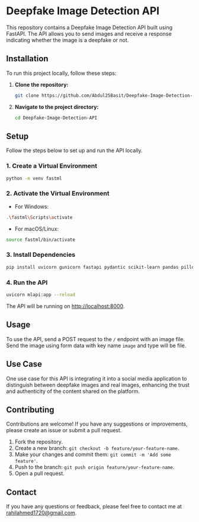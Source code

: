 # Deepfake Image Detection API

This repository contains a Deepfake Image Detection API built using FastAPI. The API allows you to send images and receive a response indicating whether the image is a deepfake or not.

## Installation

To run this project locally, follow these steps:

1. **Clone the repository:**

   ```bash
   git clone https://github.com/Abdul25Basit/Deepfake-Image-Detection-API.git
   ```

2. **Navigate to the project directory:**

   ```bash
   cd Deepfake-Image-Detection-API
   ```

## Setup

Follow the steps below to set up and run the API locally.

### 1. Create a Virtual Environment

```bash
python -m venv fastml
```

### 2. Activate the Virtual Environment

- For Windows:

```bash
.\fastml\Scripts\activate
```

- For macOS/Linux:

```bash
source fastml/bin/activate
```

### 3. Install Dependencies

```bash
pip install uvicorn gunicorn fastapi pydantic scikit-learn pandas pillow torch transformers python-multipart
```

### 4. Run the API

```bash
uvicorn mlapi:app --reload
```

The API will be running on [http://localhost:8000](http://localhost:8000).

## Usage

To use the API, send a POST request to the `/` endpoint with an image file. Send the image using form data with key name `image` and type will be file.

## Use Case

One use case for this API is integrating it into a social media application to distinguish between deepfake images and real images, enhancing the trust and authenticity of the content shared on the platform.

## Contributing

Contributions are welcome! If you have any suggestions or improvements, please create an issue or submit a pull request.

1. Fork the repository.
2. Create a new branch: `git checkout -b feature/your-feature-name`.
3. Make your changes and commit them: `git commit -m 'Add some feature'`.
4. Push to the branch: `git push origin feature/your-feature-name`.
5. Open a pull request.

## Contact

If you have any questions or feedback, please feel free to contact me at rahilahmed1720@gmail.com.

